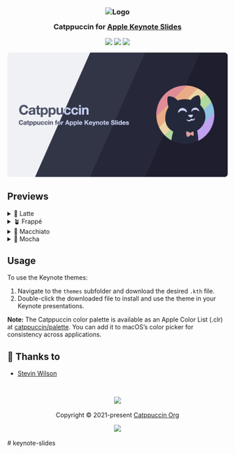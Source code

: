 <h3 align="center">
	<img src="https://raw.githubusercontent.com/catppuccin/catppuccin/main/assets/logos/exports/1544x1544_circle.png" width="100" alt="Logo"/><br/>
	<img src="https://raw.githubusercontent.com/catppuccin/catppuccin/main/assets/misc/transparent.png" height="30" width="0px"/>
	Catppuccin for <a href="https://github.com/stevin-wilson/keynote-slides">Apple Keynote Slides</a>
	<img src="https://raw.githubusercontent.com/catppuccin/catppuccin/main/assets/misc/transparent.png" height="30" width="0px"/>
</h3>

<p align="center">
	<a href="https://github.com/stevin-wilson/keynote-slides/stargazers"><img src="https://img.shields.io/github/stars/stevin-wilson/keynote-slides?colorA=363a4f&colorB=b7bdf8&style=for-the-badge"></a>
	<a href="https://github.com/stevin-wilson/keynote-slides/issues"><img src="https://img.shields.io/github/issues/stevin-wilson/keynote-slides?colorA=363a4f&colorB=f5a97f&style=for-the-badge"></a>
	<a href="https://github.com/stevin-wilson/keynote-slides/contributors"><img src="https://img.shields.io/github/contributors/stevin-wilson/keynote-slides?colorA=363a4f&colorB=a6da95&style=for-the-badge"></a>
</p>

<p align="center">
	<img src="assets/preview.webp"/>
</p>

## Previews

<details>
<summary>🌻 Latte</summary>
<img src="assets/latte.webp"/>
</details>
<details>
<summary>🪴 Frappé</summary>
<img src="assets/frappe.webp"/>
</details>
<details>
<summary>🌺 Macchiato</summary>
<img src="assets/macchiato.webp"/>
</details>
<details>
<summary>🌿 Mocha</summary>
<img src="assets/mocha.webp"/>
</details>

## Usage

To use the Keynote themes:

1. Navigate to the `themes` subfolder and download the desired `.kth` file.
2. Double-click the downloaded file to install and use the theme in your Keynote presentations.

__Note:__ The Catppuccin color palette is available as an Apple Color List (.clr) at [catppuccin/palette](https://github.com/catppuccin/palette). You can add it to macOS’s color picker for consistency across applications.

## 💝 Thanks to

- [Stevin Wilson](https://github.com/catppuccin)

&nbsp;

<p align="center">
	<img src="https://raw.githubusercontent.com/catppuccin/catppuccin/main/assets/footers/gray0_ctp_on_line.svg?sanitize=true" />
</p>

<p align="center">
	Copyright &copy; 2021-present <a href="https://github.com/catppuccin" target="_blank">Catppuccin Org</a>
</p>

<p align="center">
	<a href="https://github.com/catppuccin/catppuccin/blob/main/LICENSE"><img src="https://img.shields.io/static/v1.svg?style=for-the-badge&label=License&message=MIT&logoColor=d9e0ee&colorA=363a4f&colorB=b7bdf8"/></a>
</p>
# keynote-slides
